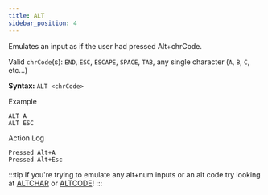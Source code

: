 ```yaml
---
title: ALT
sidebar_position: 4
---
```


Emulates an input as if the user had pressed Alt+chrCode.

Valid `chrCode`(s): `END`, `ESC`, `ESCAPE`, `SPACE`, `TAB`, any single character (`A`, `B`, `C`, etc...)

**Syntax:** `ALT <chrCode>`

Example
```
ALT A
ALT ESC
```

Action Log
```
Pressed Alt+A
Pressed Alt+Esc
```

:::tip
If you're trying to emulate any alt+num inputs or an alt code try looking at [ALTCHAR](./altchar) or [ALTCODE](./altcode)!
:::